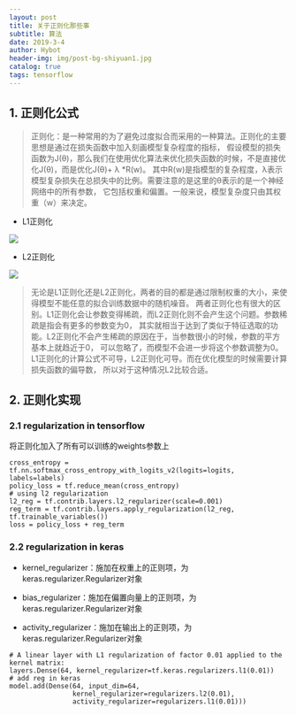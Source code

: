 ```yaml
---
layout: post 
title: 关于正则化那些事
subtitle: 算法 
date: 2019-3-4 
author: Hybot 
header-img: img/post-bg-shiyuan1.jpg 
catalog: true 
tags: tensorflow
---
```


## 1. 正则化公式

> 正则化：是一种常用的为了避免过度拟合而采用的一种算法。正则化的主要思想是通过在损失函数中加入刻画模型复杂程度的指标，
假设模型的损失函数为J(θ)，那么我们在使用优化算法来优化损失函数的时候，不是直接优化J(θ)，而是优化J(θ)+ λ *R(w)。
其中R(w)是指模型的复杂程度，λ表示模型复杂损失在总损失中的比例。需要注意的是这里的θ表示的是一个神经网络中的所有参数，
它包括权重和偏置。一般来说，模型复杂度只由其权重（w）来决定。

- L1正则化

![](https://github.com/hybug/hybug.github.io/blob/master/img/L1_reg.png?raw=true)

- L2正则化

![](https://github.com/hybug/hybug.github.io/blob/master/img/L2_reg.png?raw=true)

> 无论是L1正则化还是L2正则化，两者的目的都是通过限制权重的大小，来使得模型不能任意的拟合训练数据中的随机噪音。
两者正则化也有很大的区别。L1正则化会让参数变得稀疏，而L2正则化则不会产生这个问题。参数稀疏是指会有更多的参数变为0，
其实就相当于达到了类似于特征选取的功能。L2正则化不会产生稀疏的原因在于，当参数很小的时候，参数的平方基本上就趋近于0，
可以忽略了，而模型不会进一步将这个参数调整为0。L1正则化的计算公式不可导，L2正则化可导。而在优化模型的时候需要计算损失函数的偏导数，
所以对于这种情况L2比较合适。

## 2. 正则化实现

### 2.1 regularization in tensorflow

将正则化加入了所有可以训练的weights参数上

```
cross_entropy = tf.nn.softmax_cross_entropy_with_logits_v2(logits=logits, labels=labels)
policy_loss = tf.reduce_mean(cross_entropy)
# using l2 regularization
l2_reg = tf.contrib.layers.l2_regularizer(scale=0.001)
reg_term = tf.contrib.layers.apply_regularization(l2_reg, tf.trainable_variables())
loss = policy_loss + reg_term
```

### 2.2 regularization in keras

- kernel_regularizer：施加在权重上的正则项，为keras.regularizer.Regularizer对象

- bias_regularizer：施加在偏置向量上的正则项，为keras.regularizer.Regularizer对象

- activity_regularizer：施加在输出上的正则项，为keras.regularizer.Regularizer对象

```
# A linear layer with L1 regularization of factor 0.01 applied to the kernel matrix:
layers.Dense(64, kernel_regularizer=tf.keras.regularizers.l1(0.01))
# add reg in keras
model.add(Dense(64, input_dim=64,
                kernel_regularizer=regularizers.l2(0.01),
                activity_regularizer=regularizers.l1(0.01)))
```


